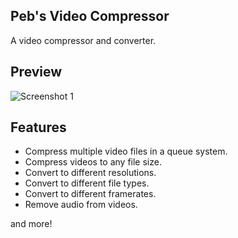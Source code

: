 ## Peb's Video Compressor
A video compressor and converter.

## Preview
![Screenshot 1](https://github.com/pebfromweb/Pebs-Video-Compressor/blob/master/screenshot.png)

## Features
- Compress multiple video files in a queue system.
- Compress videos to any file size.
- Convert to different resolutions.
- Convert to different file types.
- Convert to different framerates.
- Remove audio from videos.

and more!
